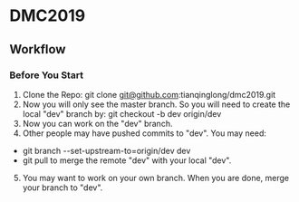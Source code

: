 # DMC2019
## Workflow
### Before You Start
1. Clone the Repo: git clone git@github.com:tianqinglong/dmc2019.git
2. Now you will only see the master branch. So you will need to create the local "dev" branch by: git checkout -b dev origin/dev
3. Now you can work on the "dev" branch.
4. Other people may have pushed commits to "dev". You may need:
- git branch --set-upstream-to=origin/dev dev
- git pull
to merge the remote "dev" with your local "dev".
5. You may want to work on your own branch. When you are done, merge your branch to "dev".
